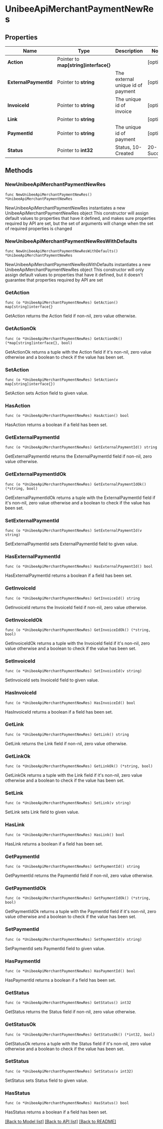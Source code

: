 # UnibeeApiMerchantPaymentNewRes

## Properties

Name | Type | Description | Notes
------------ | ------------- | ------------- | -------------
**Action** | Pointer to **map[string]interface{}** |  | [optional] 
**ExternalPaymentId** | Pointer to **string** | The external unique id of payment | [optional] 
**InvoiceId** | Pointer to **string** | The unique id of invoice | [optional] 
**Link** | Pointer to **string** |  | [optional] 
**PaymentId** | Pointer to **string** | The unique id of payment | [optional] 
**Status** | Pointer to **int32** | Status, 10-Created|20-Success|30-Failed|40-Cancelled | [optional] 

## Methods

### NewUnibeeApiMerchantPaymentNewRes

`func NewUnibeeApiMerchantPaymentNewRes() *UnibeeApiMerchantPaymentNewRes`

NewUnibeeApiMerchantPaymentNewRes instantiates a new UnibeeApiMerchantPaymentNewRes object
This constructor will assign default values to properties that have it defined,
and makes sure properties required by API are set, but the set of arguments
will change when the set of required properties is changed

### NewUnibeeApiMerchantPaymentNewResWithDefaults

`func NewUnibeeApiMerchantPaymentNewResWithDefaults() *UnibeeApiMerchantPaymentNewRes`

NewUnibeeApiMerchantPaymentNewResWithDefaults instantiates a new UnibeeApiMerchantPaymentNewRes object
This constructor will only assign default values to properties that have it defined,
but it doesn't guarantee that properties required by API are set

### GetAction

`func (o *UnibeeApiMerchantPaymentNewRes) GetAction() map[string]interface{}`

GetAction returns the Action field if non-nil, zero value otherwise.

### GetActionOk

`func (o *UnibeeApiMerchantPaymentNewRes) GetActionOk() (*map[string]interface{}, bool)`

GetActionOk returns a tuple with the Action field if it's non-nil, zero value otherwise
and a boolean to check if the value has been set.

### SetAction

`func (o *UnibeeApiMerchantPaymentNewRes) SetAction(v map[string]interface{})`

SetAction sets Action field to given value.

### HasAction

`func (o *UnibeeApiMerchantPaymentNewRes) HasAction() bool`

HasAction returns a boolean if a field has been set.

### GetExternalPaymentId

`func (o *UnibeeApiMerchantPaymentNewRes) GetExternalPaymentId() string`

GetExternalPaymentId returns the ExternalPaymentId field if non-nil, zero value otherwise.

### GetExternalPaymentIdOk

`func (o *UnibeeApiMerchantPaymentNewRes) GetExternalPaymentIdOk() (*string, bool)`

GetExternalPaymentIdOk returns a tuple with the ExternalPaymentId field if it's non-nil, zero value otherwise
and a boolean to check if the value has been set.

### SetExternalPaymentId

`func (o *UnibeeApiMerchantPaymentNewRes) SetExternalPaymentId(v string)`

SetExternalPaymentId sets ExternalPaymentId field to given value.

### HasExternalPaymentId

`func (o *UnibeeApiMerchantPaymentNewRes) HasExternalPaymentId() bool`

HasExternalPaymentId returns a boolean if a field has been set.

### GetInvoiceId

`func (o *UnibeeApiMerchantPaymentNewRes) GetInvoiceId() string`

GetInvoiceId returns the InvoiceId field if non-nil, zero value otherwise.

### GetInvoiceIdOk

`func (o *UnibeeApiMerchantPaymentNewRes) GetInvoiceIdOk() (*string, bool)`

GetInvoiceIdOk returns a tuple with the InvoiceId field if it's non-nil, zero value otherwise
and a boolean to check if the value has been set.

### SetInvoiceId

`func (o *UnibeeApiMerchantPaymentNewRes) SetInvoiceId(v string)`

SetInvoiceId sets InvoiceId field to given value.

### HasInvoiceId

`func (o *UnibeeApiMerchantPaymentNewRes) HasInvoiceId() bool`

HasInvoiceId returns a boolean if a field has been set.

### GetLink

`func (o *UnibeeApiMerchantPaymentNewRes) GetLink() string`

GetLink returns the Link field if non-nil, zero value otherwise.

### GetLinkOk

`func (o *UnibeeApiMerchantPaymentNewRes) GetLinkOk() (*string, bool)`

GetLinkOk returns a tuple with the Link field if it's non-nil, zero value otherwise
and a boolean to check if the value has been set.

### SetLink

`func (o *UnibeeApiMerchantPaymentNewRes) SetLink(v string)`

SetLink sets Link field to given value.

### HasLink

`func (o *UnibeeApiMerchantPaymentNewRes) HasLink() bool`

HasLink returns a boolean if a field has been set.

### GetPaymentId

`func (o *UnibeeApiMerchantPaymentNewRes) GetPaymentId() string`

GetPaymentId returns the PaymentId field if non-nil, zero value otherwise.

### GetPaymentIdOk

`func (o *UnibeeApiMerchantPaymentNewRes) GetPaymentIdOk() (*string, bool)`

GetPaymentIdOk returns a tuple with the PaymentId field if it's non-nil, zero value otherwise
and a boolean to check if the value has been set.

### SetPaymentId

`func (o *UnibeeApiMerchantPaymentNewRes) SetPaymentId(v string)`

SetPaymentId sets PaymentId field to given value.

### HasPaymentId

`func (o *UnibeeApiMerchantPaymentNewRes) HasPaymentId() bool`

HasPaymentId returns a boolean if a field has been set.

### GetStatus

`func (o *UnibeeApiMerchantPaymentNewRes) GetStatus() int32`

GetStatus returns the Status field if non-nil, zero value otherwise.

### GetStatusOk

`func (o *UnibeeApiMerchantPaymentNewRes) GetStatusOk() (*int32, bool)`

GetStatusOk returns a tuple with the Status field if it's non-nil, zero value otherwise
and a boolean to check if the value has been set.

### SetStatus

`func (o *UnibeeApiMerchantPaymentNewRes) SetStatus(v int32)`

SetStatus sets Status field to given value.

### HasStatus

`func (o *UnibeeApiMerchantPaymentNewRes) HasStatus() bool`

HasStatus returns a boolean if a field has been set.


[[Back to Model list]](../README.md#documentation-for-models) [[Back to API list]](../README.md#documentation-for-api-endpoints) [[Back to README]](../README.md)


